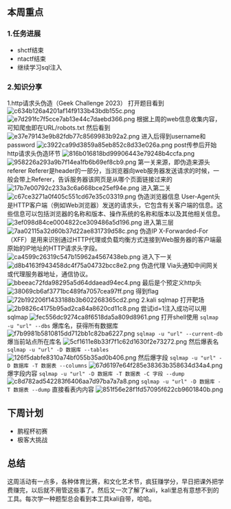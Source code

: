 ## 本周重点
### 1.任务进展

- shctf结束
- ntactf结束
- 继续学习sql注入
### 2.知识分享
1.http请求头伪造（Geek Challenge 2023）
打开题目看到
![c634b126a4201af14f9133b43bdb155c.png](https://cdn.nlark.com/yuque/0/2023/png/39174886/1698570128811-85c8bf3e-6631-4121-8b11-6bcbfe4995b7.png#averageHue=%23eeebe9&clientId=ucbe19d06-950e-4&from=paste&height=36&id=u0b9cf281&originHeight=45&originWidth=446&originalType=binary&ratio=1.25&rotation=0&showTitle=false&size=2952&status=done&style=none&taskId=ua39c4df9-47ef-4064-b15f-e034ba09fa0&title=&width=356.8)
![e7d291fc7f5cce7ab13e44c7daebd366.png](https://cdn.nlark.com/yuque/0/2023/png/39174886/1698570137329-5206d3d0-c6bc-4398-8415-1afb7024790b.png#averageHue=%23faf8ec&clientId=ucbe19d06-950e-4&from=paste&height=20&id=ue5ed4975&originHeight=25&originWidth=561&originalType=binary&ratio=1.25&rotation=0&showTitle=false&size=8528&status=done&style=none&taskId=uf28181fb-de46-4e9b-843f-6321470fb68&title=&width=448.8)
根据上周的web信息收集内容，可知爬虫即在URL/robots.txt
然后看到
![e37e79143e9b82fdb77c8569983b92a2.png](https://cdn.nlark.com/yuque/0/2023/png/39174886/1698570234583-445654fd-d0c8-4053-bf3f-b782b96378e5.png#averageHue=%23fbfaf9&clientId=ucbe19d06-950e-4&from=paste&height=71&id=u3c99aeb0&originHeight=89&originWidth=495&originalType=binary&ratio=1.25&rotation=0&showTitle=false&size=2701&status=done&style=none&taskId=ueafcf605-28f6-4c34-8b50-a0948c84d8a&title=&width=396)
进入后得到username和password
![c3922ca99d3859a85eb852c8d33e026a.png](https://cdn.nlark.com/yuque/0/2023/png/39174886/1698570261341-c3bae7bf-e335-4702-ad50-a0e7fd468139.png#averageHue=%23f8f6f4&clientId=ucbe19d06-950e-4&from=paste&height=51&id=u71cc01f9&originHeight=64&originWidth=293&originalType=binary&ratio=1.25&rotation=0&showTitle=false&size=2483&status=done&style=none&taskId=u42aa8cbf-2843-44f7-8ca8-cc67693026b&title=&width=234.4)
post传参后开始http请求头伪造环节
![816b016818bd99906443e79248b4ccfa.png](https://cdn.nlark.com/yuque/0/2023/png/39174886/1698570354258-ad13552a-d9fc-4de5-8c71-5700f7baf7a0.png#averageHue=%23fbfaf9&clientId=ucbe19d06-950e-4&from=paste&height=114&id=uc3f23c71&originHeight=143&originWidth=717&originalType=binary&ratio=1.25&rotation=0&showTitle=false&size=11726&status=done&style=none&taskId=u5c6e13ab-1a65-4956-9fd2-8935383d261&title=&width=573.6)
![958226a293a9b7f14ea1fb6b69ef8cb9.png](https://cdn.nlark.com/yuque/0/2023/png/39174886/1698570361832-0d26db81-10bf-4a56-ac66-356cb65457b6.png#averageHue=%23f8f6f5&clientId=ucbe19d06-950e-4&from=paste&height=131&id=ubb05536e&originHeight=164&originWidth=309&originalType=binary&ratio=1.25&rotation=0&showTitle=false&size=4061&status=done&style=none&taskId=u55cb5cda-b18a-4e84-b299-7cf89c9eed6&title=&width=247.2)
第一关来源，即伪造来源头referer
Referer是header的一部分，当浏览器向web服务器发送请求的时候，一般会带上Referer，告诉服务器该网页是从哪个页面链接过来的  
![17b7e00792c233a3c6a668bce25ef94e.png](https://cdn.nlark.com/yuque/0/2023/png/39174886/1698570594825-36e47b9f-d313-4385-8fd9-b8659ee1105f.png#averageHue=%23f4f3f2&clientId=ucbe19d06-950e-4&from=paste&height=39&id=u81bf76d3&originHeight=49&originWidth=178&originalType=binary&ratio=1.25&rotation=0&showTitle=false&size=1936&status=done&style=none&taskId=u2103e06e-6765-4737-8a21-ea57ec8daa9&title=&width=142.4)
进入第二关
![c67ce3271a0f405c551cd67e35c03319.png](https://cdn.nlark.com/yuque/0/2023/png/39174886/1698570602744-356311d4-e93c-4597-be58-b3a79a1cd9c7.png#averageHue=%23f6f4f2&clientId=ucbe19d06-950e-4&from=paste&height=126&id=uaa9114b4&originHeight=157&originWidth=265&originalType=binary&ratio=1.25&rotation=0&showTitle=false&size=3940&status=done&style=none&taskId=u3db6b002-7c32-4d54-9baf-823078af6b3&title=&width=212)
伪造浏览器信息
 User-Agent头是HTTP客户端（例如Web浏览器）发送的请求头，它包含有关客户端的信息。这些信息可以包括浏览器的名称和版本、操作系统的名称和版本以及其他相关信息。  
![3ef098d84ce0004822ce309486a5d196.png](https://cdn.nlark.com/yuque/0/2023/png/39174886/1698570733407-d3addce4-d088-43f4-af90-cbae063cb1a5.png#averageHue=%23f6f5f4&clientId=ucbe19d06-950e-4&from=paste&height=46&id=u8854a430&originHeight=58&originWidth=162&originalType=binary&ratio=1.25&rotation=0&showTitle=false&size=1682&status=done&style=none&taskId=ua3c371d2-1b1e-48ae-b406-c5e3d94c2c6&title=&width=129.6)
进入第三层
![7aa02115a32d60b37d22ae831739d58c.png](https://cdn.nlark.com/yuque/0/2023/png/39174886/1698570761437-5d002a28-2827-4539-88e6-3627f6a91b2e.png#averageHue=%23f5f3f2&clientId=ucbe19d06-950e-4&from=paste&height=122&id=u0077e862&originHeight=153&originWidth=228&originalType=binary&ratio=1.25&rotation=0&showTitle=false&size=3379&status=done&style=none&taskId=u775d8079-8752-4b6c-b370-7745b1caa6f&title=&width=182.4)
伪造IP
 X-Forwarded-For（XFF）是用来识别通过HTTP代理或负载均衡方式连接到Web服务器的客户端最原始的IP地址的HTTP请求头字段。  
![ca4599c26319c547b15962a4567438eb.png](https://cdn.nlark.com/yuque/0/2023/png/39174886/1698570876532-4e7fb1f2-2c93-49f8-b955-9984dacd8622.png#averageHue=%23f6f5f4&clientId=ucbe19d06-950e-4&from=paste&height=42&id=u0da4b1f1&originHeight=52&originWidth=331&originalType=binary&ratio=1.25&rotation=0&showTitle=false&size=2930&status=done&style=none&taskId=ud208be5c-0049-45f7-b7d4-cb280bd8cef&title=&width=264.8)
进入下一关
![d8b4163f943458dc4f75a04732bcc8e2.png](https://cdn.nlark.com/yuque/0/2023/png/39174886/1698570898862-a8f825bd-c996-40b3-8477-facad1308138.png#averageHue=%23f3f1ef&clientId=ucbe19d06-950e-4&from=paste&height=114&id=u0864711e&originHeight=143&originWidth=212&originalType=binary&ratio=1.25&rotation=0&showTitle=false&size=3414&status=done&style=none&taskId=uf2775faf-cd0f-4d5c-9798-0a7d80f5f63&title=&width=169.6)
伪造代理
Via头通知中间网关或代理服务器地址，通信协议。
![bbeeac72fda98295a5d64ddaead94ec4.png](https://cdn.nlark.com/yuque/0/2023/png/39174886/1698571294129-953654ac-5ce7-41b8-a878-2358d4d1dce9.png#averageHue=%23fefdfd&clientId=ucbe19d06-950e-4&from=paste&height=147&id=ua9eca527&originHeight=184&originWidth=478&originalType=binary&ratio=1.25&rotation=0&showTitle=false&size=8474&status=done&style=none&taskId=uaf04e78f-40c3-41d4-b50d-50b52dd0d78&title=&width=382.4)
最后是个预定义http头
![38069cb6af3771bc489fa7057cea97ff.png](https://cdn.nlark.com/yuque/0/2023/png/39174886/1698571360687-e49ec31a-e736-4058-8cf4-613de719c465.png#averageHue=%23f6f4f3&clientId=ucbe19d06-950e-4&from=paste&height=46&id=u8ffb1ab7&originHeight=57&originWidth=283&originalType=binary&ratio=1.25&rotation=0&showTitle=false&size=3192&status=done&style=none&taskId=uc5c72afe-d3cc-4cc3-99dc-0018b4e402c&title=&width=226.4)
得到flag
![72b192206f1433188b3b602268365cd2.png](https://cdn.nlark.com/yuque/0/2023/png/39174886/1698571374014-82984cc7-efb3-4e8e-baec-0c84d4d4cad6.png#averageHue=%23f5f3f1&clientId=ucbe19d06-950e-4&from=paste&height=38&id=u71086bf7&originHeight=48&originWidth=279&originalType=binary&ratio=1.25&rotation=0&showTitle=false&size=1638&status=done&style=none&taskId=u15d46eaf-ab5a-4b54-a854-b14939734cc&title=&width=223.2)
2.kali sqlmap
打开靶场
![2b9826c4175b95ad2ca84a8620cd11c8.png](https://cdn.nlark.com/yuque/0/2023/png/39174886/1698571838082-68eafdc6-afd2-4a83-bd9a-d8805eeedc3f.png#averageHue=%231d1c1b&clientId=ucbe19d06-950e-4&from=paste&height=292&id=u70107104&originHeight=365&originWidth=1245&originalType=binary&ratio=1.25&rotation=0&showTitle=false&size=122290&status=done&style=none&taskId=u2866a7a8-d4d1-4750-a137-8607faf925f&title=&width=996)
尝试id=1注入成功可以用sqlmap
![fec556dc9274ca8f6518da5a809d8961.png](https://cdn.nlark.com/yuque/0/2023/png/39174886/1698571923908-a88acc9b-0f65-485d-8e67-3c79ebbbd3a4.png#averageHue=%238e9c33&clientId=ucbe19d06-950e-4&from=paste&height=338&id=ue1b6bb9a&originHeight=422&originWidth=1261&originalType=binary&ratio=1.25&rotation=0&showTitle=false&size=128210&status=done&style=none&taskId=udeddf56c-c0c9-4d1a-89a5-60732ca1f78&title=&width=1008.8)
打开shell使用
`sqlmap -u "url" --dbs`
爆库名，获得所有数据库
![f7b9981b5810815dd712bb1c82ba6227.png](https://cdn.nlark.com/yuque/0/2023/png/39174886/1698572147766-06dce9ec-156e-4c00-921e-091406cceba7.png#averageHue=%23252934&clientId=ucbe19d06-950e-4&from=paste&height=316&id=u10698509&originHeight=395&originWidth=612&originalType=binary&ratio=1.25&rotation=0&showTitle=false&size=96299&status=done&style=none&taskId=u690de85c-711b-4568-bf5a-0c47b192b44&title=&width=489.6)
`sqlmap -u "url" --current-db`
爆当前站点所在库名
![5cf1611e8b33f7f1c62d1630f2e73272.png](https://cdn.nlark.com/yuque/0/2023/png/39174886/1698572271859-3b652ece-e7fc-4c82-b8d3-e53b42cd7834.png#averageHue=%23252a35&clientId=ucbe19d06-950e-4&from=paste&height=294&id=u21620506&originHeight=367&originWidth=640&originalType=binary&ratio=1.25&rotation=0&showTitle=false&size=97973&status=done&style=none&taskId=u1099c4e1-38b9-4c60-a943-d3e10de0b51&title=&width=512)
然后爆表名
`sqlmap -u "url" -D 数据库 --tables`
![126f5dabfe8310a74bf055b35ad0b406.png](https://cdn.nlark.com/yuque/0/2023/png/39174886/1698572392508-4d85b97d-8aac-4f1d-be64-03de62eb3859.png#averageHue=%23242832&clientId=ucbe19d06-950e-4&from=paste&height=303&id=ud39d856f&originHeight=379&originWidth=644&originalType=binary&ratio=1.25&rotation=0&showTitle=false&size=78564&status=done&style=none&taskId=u99e1eb6f-fc53-4677-b132-0cf8451a757&title=&width=515.2)
然后爆字段
`sqlmap -u "url" -D 数据库 -T 数据表 --columns`
![67d6197e64f285e38363b358634d34a4.png](https://cdn.nlark.com/yuque/0/2023/png/39174886/1698572539440-b6e16ffb-0983-47ad-8471-998f9d749520.png#averageHue=%23242832&clientId=ucbe19d06-950e-4&from=paste&height=197&id=u5de7f5f4&originHeight=246&originWidth=641&originalType=binary&ratio=1.25&rotation=0&showTitle=false&size=46040&status=done&style=none&taskId=uf1c4562d-2f80-4206-b8b9-f43e3e7c235&title=&width=512.8)
爆字段内容
`sqlmap -u "url" -D 数据库 -T 数据表 -C 字段 --dump`
![c8d782ad542283f6406aa7d97ba7a7a8.png](https://cdn.nlark.com/yuque/0/2023/png/39174886/1698572681073-2ee2992c-6fa6-4bed-8b62-5fb8c5c49c55.png#averageHue=%23272a35&clientId=ucbe19d06-950e-4&from=paste&height=195&id=u4a122bd7&originHeight=244&originWidth=614&originalType=binary&ratio=1.25&rotation=0&showTitle=false&size=56788&status=done&style=none&taskId=u2d3f2c37-c82b-4a45-b44e-d7dc68763c3&title=&width=491.2)
`sqlmap -u "url" -D 数据库 -T 数据表 --dump`
直接看表内内容
![851f56e28f1fd57095f622cb9601840b.png](https://cdn.nlark.com/yuque/0/2023/png/39174886/1698572756729-eb0e39fb-36c6-4fdc-9bd3-47a915f0e979.png#averageHue=%23262a35&clientId=ucbe19d06-950e-4&from=paste&height=218&id=u0678bcff&originHeight=272&originWidth=631&originalType=binary&ratio=1.25&rotation=0&showTitle=false&size=65357&status=done&style=none&taskId=ud86b6921-6886-46dd-8d54-0afbd2af603&title=&width=504.8)
## 下周计划

- 鹏程杯初赛
- 极客大挑战
## 总结
这周活动有一点多，各种体育比赛，和文化艺术节，疯狂赚学分，早日把课外把学费赚完，以后就不用管这些事了。然后又一次了解了kali，kali里总有意想不到的工具。每次学一种题型总会看到本工具kali自带，哈哈。

